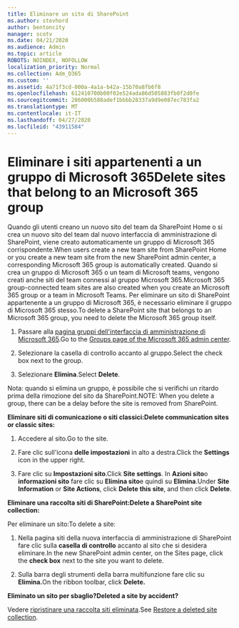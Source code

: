 ```yaml
---
title: Eliminare un sito di SharePoint
ms.author: stevhord
author: bentoncity
manager: scotv
ms.date: 04/21/2020
ms.audience: Admin
ms.topic: article
ROBOTS: NOINDEX, NOFOLLOW
localization_priority: Normal
ms.collection: Adm_O365
ms.custom: ''
ms.assetid: 4a71f3cd-000a-4a1a-b42a-15b70a8fb6f8
ms.openlocfilehash: 612410700b00f02e524ada86d505883fb0f2d0fe
ms.sourcegitcommit: 286000b588adef1bbbb28337a9d9e087ec783fa2
ms.translationtype: MT
ms.contentlocale: it-IT
ms.lasthandoff: 04/27/2020
ms.locfileid: "43911584"
---
```

# <a name="delete-sites-that-belong-to-an-microsoft-365-group"></a><span data-ttu-id="cdda8-102">Eliminare i siti appartenenti a un gruppo di Microsoft 365</span><span class="sxs-lookup"><span data-stu-id="cdda8-102">Delete sites that belong to an Microsoft 365 group</span></span>

<span data-ttu-id="cdda8-103">Quando gli utenti creano un nuovo sito del team da SharePoint Home o si crea un nuovo sito del team dal nuovo interfaccia di amministrazione di SharePoint, viene creato automaticamente un gruppo di Microsoft 365 corrispondente.</span><span class="sxs-lookup"><span data-stu-id="cdda8-103">When users create a new team site from SharePoint Home or you create a new team site from the new SharePoint admin center, a corresponding Microsoft 365 group is automatically created.</span></span> <span data-ttu-id="cdda8-104">Quando si crea un gruppo di Microsoft 365 o un team di Microsoft teams, vengono creati anche siti del team connessi al gruppo Microsoft 365.</span><span class="sxs-lookup"><span data-stu-id="cdda8-104">Microsoft 365 group-connected team sites are also created when you create an Microsoft 365 group or a team in Microsoft Teams.</span></span> <span data-ttu-id="cdda8-105">Per eliminare un sito di SharePoint appartenente a un gruppo di Microsoft 365, è necessario eliminare il gruppo di Microsoft 365 stesso.</span><span class="sxs-lookup"><span data-stu-id="cdda8-105">To delete a SharePoint site that belongs to an Microsoft 365 group, you need to delete the Microsoft 365 group itself.</span></span> 
  
1. <span data-ttu-id="cdda8-106">Passare alla [pagina gruppi dell'interfaccia di amministrazione di Microsoft 365](https://portal.office.com/adminportal/home#/groups).</span><span class="sxs-lookup"><span data-stu-id="cdda8-106">Go to the [Groups page of the Microsoft 365 admin center](https://portal.office.com/adminportal/home#/groups).</span></span>
    
2. <span data-ttu-id="cdda8-107">Selezionare la casella di controllo accanto al gruppo.</span><span class="sxs-lookup"><span data-stu-id="cdda8-107">Select the check box next to the group.</span></span>
    
3. <span data-ttu-id="cdda8-108">Selezionare **Elimina**.</span><span class="sxs-lookup"><span data-stu-id="cdda8-108">Select **Delete**.</span></span>
    
<span data-ttu-id="cdda8-109">Nota: quando si elimina un gruppo, è possibile che si verifichi un ritardo prima della rimozione del sito da SharePoint.</span><span class="sxs-lookup"><span data-stu-id="cdda8-109">NOTE: When you delete a group, there can be a delay before the site is removed from SharePoint.</span></span>
  
<span data-ttu-id="cdda8-110">**Eliminare siti di comunicazione o siti classici:**</span><span class="sxs-lookup"><span data-stu-id="cdda8-110">**Delete communication sites or classic sites:**</span></span>

1. <span data-ttu-id="cdda8-111">Accedere al sito.</span><span class="sxs-lookup"><span data-stu-id="cdda8-111">Go to the site.</span></span>
  
2. <span data-ttu-id="cdda8-112">Fare clic sull'icona **delle impostazioni** in alto a destra.</span><span class="sxs-lookup"><span data-stu-id="cdda8-112">Click the **Settings** icon in the upper right.</span></span> 
  
3. <span data-ttu-id="cdda8-113">Fare clic su **Impostazioni sito**.</span><span class="sxs-lookup"><span data-stu-id="cdda8-113">Click **Site settings**.</span></span> <span data-ttu-id="cdda8-114">In **Azioni sito**o **informazioni sito** fare clic su **Elimina sito**e quindi su **Elimina**.</span><span class="sxs-lookup"><span data-stu-id="cdda8-114">Under **Site Information** or **Site Actions**, click **Delete this site**, and then click **Delete**.</span></span>
  
<span data-ttu-id="cdda8-115">**Eliminare una raccolta siti di SharePoint:**</span><span class="sxs-lookup"><span data-stu-id="cdda8-115">**Delete a SharePoint site collection:**</span></span>

<span data-ttu-id="cdda8-116">Per eliminare un sito:</span><span class="sxs-lookup"><span data-stu-id="cdda8-116">To delete a site:</span></span>
  
1. <span data-ttu-id="cdda8-117">Nella pagina siti della nuova interfaccia di amministrazione di SharePoint fare clic sulla **casella di controllo** accanto al sito che si desidera eliminare.</span><span class="sxs-lookup"><span data-stu-id="cdda8-117">In the new SharePoint admin center, on the Sites page, click the **check box** next to the site you want to delete.</span></span> 
    
2. <span data-ttu-id="cdda8-118">Sulla barra degli strumenti della barra multifunzione fare clic su **Elimina.**</span><span class="sxs-lookup"><span data-stu-id="cdda8-118">On the ribbon toolbar, click **Delete.**</span></span>
    
<span data-ttu-id="cdda8-119">**Eliminato un sito per sbaglio?**</span><span class="sxs-lookup"><span data-stu-id="cdda8-119">**Deleted a site by accident?**</span></span>

<span data-ttu-id="cdda8-120">Vedere [ripristinare una raccolta siti eliminata](https://go.microsoft.com/fwlink/?linkid=867660).</span><span class="sxs-lookup"><span data-stu-id="cdda8-120">See [Restore a deleted site collection](https://go.microsoft.com/fwlink/?linkid=867660).</span></span>
  

